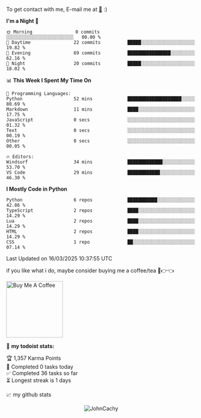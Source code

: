 To get contact with me, E-mail me at [📧](mailto:johncachy@amiverse.uk) :)


<!--START_SECTION:waka-->
**I'm a Night 🦉** 

```text
🌞 Morning                0 commits           ░░░░░░░░░░░░░░░░░░░░░░░░░   00.00 % 
🌆 Daytime                22 commits          █████░░░░░░░░░░░░░░░░░░░░   19.82 % 
🌃 Evening                69 commits          ████████████████░░░░░░░░░   62.16 % 
🌙 Night                  20 commits          █████░░░░░░░░░░░░░░░░░░░░   18.02 % 
```


📊 **This Week I Spent My Time On** 

```text
💬 Programming Languages: 
Python                   52 mins             ████████████████████░░░░░   80.69 % 
Markdown                 11 mins             ████░░░░░░░░░░░░░░░░░░░░░   17.75 % 
JavaScript               0 secs              ░░░░░░░░░░░░░░░░░░░░░░░░░   01.32 % 
Text                     0 secs              ░░░░░░░░░░░░░░░░░░░░░░░░░   00.19 % 
Other                    0 secs              ░░░░░░░░░░░░░░░░░░░░░░░░░   00.05 % 

🔥 Editors: 
Windsurf                 34 mins             █████████████░░░░░░░░░░░░   53.70 % 
VS Code                  29 mins             ████████████░░░░░░░░░░░░░   46.30 % 
```

**I Mostly Code in Python** 

```text
Python                   6 repos             ███████████░░░░░░░░░░░░░░   42.86 % 
TypeScript               2 repos             ████░░░░░░░░░░░░░░░░░░░░░   14.29 % 
Lua                      2 repos             ████░░░░░░░░░░░░░░░░░░░░░   14.29 % 
HTML                     2 repos             ████░░░░░░░░░░░░░░░░░░░░░   14.29 % 
CSS                      1 repo              ██░░░░░░░░░░░░░░░░░░░░░░░   07.14 % 
```




 Last Updated on 16/03/2025 10:37:55 UTC
<!--END_SECTION:waka-->

if you like what i do, maybe consider buying me a coffee/tea 🥺👉👈

<a href="https://buymeacoffee.com/johncachy" target="_blank"><img src="https://cdn.buymeacoffee.com/buttons/v2/default-red.png" alt="Buy Me A Coffee" width="150" ></a>

🚧 **my todoist stats:**

<!-- TODO-IST:START -->
🏆  1,357 Karma Points           
🌸  Completed 0 tasks today           
✅  Completed 36 tasks so far           
⏳  Longest streak is 1 days
<!-- TODO-IST:END -->

📈 my github stats

<p align="center"> <img src="https://github-readme-stats.vercel.app/api?username=chinshunyu&show_icons=true&theme=gotham" alt="JohnCachy" />




